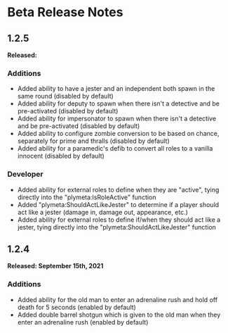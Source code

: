 # Beta Release Notes

## 1.2.5
**Released:**

### Additions
- Added ability to have a jester and an independent both spawn in the same round (disabled by default)
- Added ability for deputy to spawn when there isn't a detective and be pre-activated (disabled by default)
- Added ability for impersonator to spawn when there isn't a detective and be pre-activated (disabled by default)
- Added ability to configure zombie conversion to be based on chance, separately for prime and thralls (disabled by default)
- Added ability for a paramedic's defib to convert all roles to a vanilla innocent (disabled by default)

### Developer
- Added ability for external roles to define when they are "active", tying directly into the "plymeta:IsRoleActive" function
- Added "plymeta:ShouldActLikeJester" to determine if a player should act like a jester (damage in, damage out, appearance, etc.)
- Added ability for external roles to define if/when they should act like a jester, tying directly into the "plymeta:ShouldActLikeJester" function

## 1.2.4
**Released: September 15th, 2021**

### Additions
- Added ability for the old man to enter an adrenaline rush and hold off death for 5 seconds (enabled by default)
- Added double barrel shotgun which is given to the old man when they enter an adrenaline rush (enabled by default)
